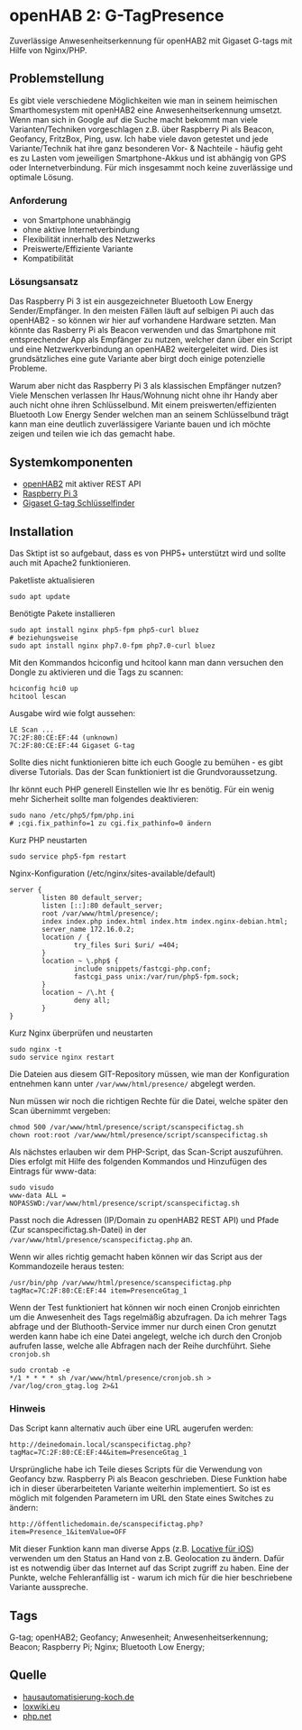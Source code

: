 # openHAB 2: G-TagPresence
Zuverlässige Anwesenheitserkennung für openHAB2 mit Gigaset G-tags mit Hilfe von Nginx/PHP.
## Problemstellung
Es gibt viele verschiedene Möglichkeiten wie man in seinem heimischen Smarthomesystem mit openHAB2 eine Anwesenheitserkennung umsetzt. Wenn man sich in Google auf die Suche macht bekommt man viele Varianten/Techniken vorgeschlagen z.B. über Raspberry Pi als Beacon, Geofancy, FritzBox, Ping, usw. Ich habe viele davon getestet und jede Variante/Technik hat ihre ganz besonderen Vor- & Nachteile - häufig geht es zu Lasten vom jeweiligen Smartphone-Akkus und ist abhängig von GPS oder Internetverbindung. Für mich insgesammt noch keine zuverlässige und optimale Lösung.
### Anforderung
* von Smartphone unabhängig
* ohne aktive Internetverbindung
* Flexibilität innerhalb des Netzwerks
* Preiswerte/Effiziente Variante
* Kompatibilität

### Lösungsansatz
Das Raspberry Pi 3 ist ein ausgezeichneter Bluetooth Low Energy Sender/Empfänger. In den meisten Fällen läuft auf selbigen Pi auch das openHAB2 - so können wir hier auf vorhandene Hardware setzten. Man könnte das Rasberry Pi als Beacon verwenden und das Smartphone mit entsprechender App als Empfänger zu nutzen, welcher dann über ein Script und eine Netzwerkverbindung an openHAB2 weitergeleitet wird. Dies ist grundsätzliches eine gute Variante aber birgt doch einige potenzielle Probleme.

Warum aber nicht das Raspberry Pi 3 als klassischen Empfänger nutzen?
Viele Menschen verlassen Ihr Haus/Wohnung nicht ohne ihr Handy aber auch nicht ohne ihren Schlüsselbund. Mit einem preiswerten/effizienten Bluetooth Low Energy Sender welchen man an seinem Schlüsselbund trägt kann man eine deutlich zuverlässigere Variante bauen und ich möchte zeigen und teilen wie ich das gemacht habe.

## Systemkomponenten
* [openHAB2](http://www.openhab.org/) mit aktiver REST API
* [Raspberry Pi 3](https://geizhals.de/raspberry-pi-3-modell-b-a1526643.html)
* [Gigaset G-tag Schlüsselfinder](https://geizhals.de/?cat=gsmzub&asuch=gigaset+g-tag&bpmin=&bpmax=&v=e&hloc=at&hloc=de&plz=&dist=&filter=aktualisieren&mail=&sort=t)

## Installation
Das Sktipt ist so aufgebaut, dass es von PHP5+ unterstützt wird und sollte auch mit Apache2 funktionieren.

Paketliste aktualisieren
```
sudo apt update
```
Benötigte Pakete installieren
```
sudo apt install nginx php5-fpm php5-curl bluez
# beziehungsweise
sudo apt install nginx php7.0-fpm php7.0-curl bluez
```
Mit den Kommandos hciconfig und hcitool kann man dann versuchen den Dongle zu aktivieren und die Tags zu scannen:
```
hciconfig hci0 up
hcitool lescan
```
Ausgabe wird wie folgt aussehen:
```
LE Scan ...
7C:2F:80:CE:EF:44 (unknown)
7C:2F:80:CE:EF:44 Gigaset G-tag
```

Sollte dies nicht funktionieren bitte ich euch Google zu bemühen - es gibt diverse Tutorials. Das der Scan funktioniert ist die Grundvoraussetzung.

Ihr könnt euch PHP generell Einstellen wie Ihr es benötig. Für ein wenig mehr Sicherheit sollte man folgendes deaktivieren: 
```
sudo nano /etc/php5/fpm/php.ini
# ;cgi.fix_pathinfo=1 zu cgi.fix_pathinfo=0 ändern
```
Kurz PHP neustarten
```
sudo service php5-fpm restart
```
Nginx-Konfiguration (/etc/nginx/sites-available/default)
```
server {
        listen 80 default_server;
        listen [::]:80 default_server;
        root /var/www/html/presence/;
        index index.php index.html index.htm index.nginx-debian.html;
        server_name 172.16.0.2;
        location / {
                try_files $uri $uri/ =404;
        }
        location ~ \.php$ {
                include snippets/fastcgi-php.conf;
                fastcgi_pass unix:/var/run/php5-fpm.sock;
        }
        location ~ /\.ht {
                deny all;
        }
}
```
Kurz Nginx überprüfen und neustarten
```
sudo nginx -t
sudo service nginx restart
```

Die Dateien aus diesem GIT-Repository müssen, wie man der Konfiguration entnehmen kann unter ```/var/www/html/presence/``` abgelegt werden.

Nun müssen wir noch die richtigen Rechte für die Datei, welche später den Scan übernimmt vergeben:
```
chmod 500 /var/www/html/presence/script/scanspecifictag.sh 
chown root:root /var/www/html/presence/script/scanspecifictag.sh
```
Als nächstes erlauben wir dem PHP-Script, das Scan-Script auszuführen. Dies erfolgt mit Hilfe des folgenden Kommandos und Hinzufügen des Eintrags für www-data:
```
sudo visudo
www-data ALL = NOPASSWD:/var/www/html/presence/script/scanspecifictag.sh 
```
Passt noch die Adressen (IP/Domain zu openHAB2 REST API) und Pfade (Zur scanspecifictag.sh-Datei) in der
```/var/www/html/presence/scanspecifictag.php```
an.

Wenn wir alles richtig gemacht haben können wir das Script aus der Kommandozeile heraus testen:
```
/usr/bin/php /var/www/html/presence/scanspecifictag.php tagMac=7C:2F:80:CE:EF:44 item=PresenceGtag_1
```
Wenn der Test funktioniert hat können wir noch einen Cronjob einrichten um die Anwesenheit des Tags regelmäßig abzufragen. Da ich mehrer Tags abfrage und der Bluthooth-Service immer nur durch einen Cron genutzt werden kann habe ich eine Datei angelegt, welche ich durch den Cronjob aufrufen lasse, welche alle Abfragen nach der Reihe durchführt. Siehe ```cronjob.sh```

```
sudo crontab -e
*/1 * * * * sh /var/www/html/presence/cronjob.sh > /var/log/cron_gtag.log 2>&1
```
### Hinweis
Das Script kann alternativ auch über eine URL augerufen werden:
```
http://deinedomain.local/scanspecifictag.php?tagMac=7C:2F:80:CE:EF:44&item=PresenceGtag_1
```

Ursprüngliche habe ich Teile dieses Scripts für die Verwendung von Geofancy bzw. Raspberry Pi als Beacon geschrieben. Diese Funktion habe ich in dieser überarbeiteten Variante weiterhin implementiert. So ist es möglich mit folgenden Parametern im URL den State eines Switches zu ändern:
```
http://öffentlichedomain.de/scanspecifictag.php?item=Presence_1&itemValue=OFF
```
Mit dieser Funktion kann man diverse Apps (z.B. [Locative für iOS](https://itunes.apple.com/de/app/locative/id725198453?mt=8)) verwenden um den Status an Hand von z.B. Geolocation zu ändern. Dafür ist es notwendig über das Internet auf das Script zugriff zu haben. Eine der Punkte, welche Fehleranfällig ist - warum ich mich für die hier beschriebene Variante ausspreche.
## Tags
G-tag; openHAB2; Geofancy; Anwesenheit; Anwesenheitserkennung; Beacon; Raspberry Pi; Nginx; Bluetooth Low Energy;
## Quelle
* [hausautomatisierung-koch.de](https://hausautomatisierung-koch.de/2017/01/07/anwesenheitserkennung-bluetooth-beacon/)
* [loxwiki.eu](http://www.loxwiki.eu/display/LOX/Anwesenheitserkennung+via+Bluetooth+%28BLE%29+und+G-Tags)
* [php.net](http://php.net)
